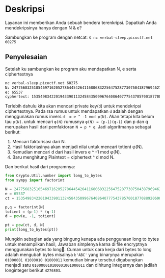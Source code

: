 # Deskripsi
Layanan ini memberikan Anda sebuah bendera terenkripsi. Dapatkah Anda mendekripsinya hanya dengan N & e?

Sambungkan ke program dengan netcat:
`$ nc verbal-sleep.picoctf.net 60275`

## Penyelesaian
Setelah ku sambungkan ke program aku mendapatkan N, e serta ciphertextnya
```bash
nc verbal-sleep.picoctf.net 60275
N: 24775683251054697162052786445426411680683225647528773075043879694627067401560410197543696618065058595576765678761800666599084113189468876409066230971805298
e: 65537
cyphertext: 15354983422019433901132458435099676408640777543785700187708892069840606454546846835202636499656613229056894541775376130018349027247903727797529556008411767
```
Terlebih dahulu kita akan mencari private key(`d`) untuk mendekripsi ciphertextnya. Pada rsa rumus untuk mendapatkan `d` adalah dengan menggunakan rumus invers `d  ≡ e ^ -1 mod φ(N)`. Akan tetapi kita belum tau `φ(N)`. untuk mencari `φ(N)` rumusnya `φ(N) = (p-1)(q-1)` dan p dan q merupakan hasil dari pemfaktoran `N = p * q`. Jadi algoritmanya sebagai berikut:

1. Mencari faktorisasi dari N.
2. Hasil faktoriasinya akan menjadi nilai untuk mencari totient φ(N).
3. Kemudian mencari d dari hasil invers e ^ -1 mod φ(N).
4. Baru menghitung Plaintext = ciphertext ^ d mod N.

Dan berikut hasil dari programnya:
```python
from Crypto.Util.number import long_to_bytes
from sympy import factorint

N = 24775683251054697162052786445426411680683225647528773075043879694627067401560410197543696618065058595576765678761800666599084113189468876409066230971805298
e = 65537
ct = 15354983422019433901132458435099676408640777543785700187708892069840606454546846835202636499656613229056894541775376130018349027247903727797529556008411767

p,q = factorint(N)
totient = (p-1) * (q-1)
d = pow(e, -1, totient)

pt = pow(ct, d, N)
print(long_to_bytes(pt))
```
Mungkin sebagian ada yang bingung kenapa ada penggunaan long to bytes untuk menampilkan hasil, Jawaban simplenya karna di file encryptnya menggunakan bytes to long🤣. Cuman untuk cara kerja dari bytes to long adalah mengubah bytes misalnya `b'ABC'` yang binarynya merupakan  `01000001 01000010 01000011` kemudian binary tersebut digabungkan menjadi satu `010000010100001001000011` dan dihitung integernya dan jadilah longinteger berikut `4276803`.